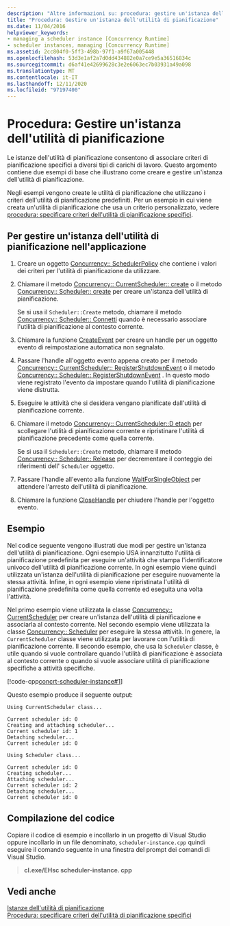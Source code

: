 ```yaml
---
description: "Altre informazioni su: procedura: gestire un'istanza dell'utilità di pianificazione"
title: "Procedura: Gestire un'istanza dell'utilità di pianificazione"
ms.date: 11/04/2016
helpviewer_keywords:
- managing a scheduler instance [Concurrency Runtime]
- scheduler instances, managing [Concurrency Runtime]
ms.assetid: 2cc804f0-5ff3-498b-97f1-a9f67a005448
ms.openlocfilehash: 53d3e1af2a7d0dd434882e0a7ce9e5a36516834c
ms.sourcegitcommit: d6af41e42699628c3e2e6063ec7b03931a49a098
ms.translationtype: MT
ms.contentlocale: it-IT
ms.lasthandoff: 12/11/2020
ms.locfileid: "97197400"
---
```

# <a name="how-to-manage-a-scheduler-instance"></a>Procedura: Gestire un'istanza dell'utilità di pianificazione

Le istanze dell'utilità di pianificazione consentono di associare criteri di pianificazione specifici a diversi tipi di carichi di lavoro. Questo argomento contiene due esempi di base che illustrano come creare e gestire un'istanza dell'utilità di pianificazione.

Negli esempi vengono create le utilità di pianificazione che utilizzano i criteri dell'utilità di pianificazione predefiniti. Per un esempio in cui viene creata un'utilità di pianificazione che usa un criterio personalizzato, vedere [procedura: specificare criteri dell'utilità di pianificazione specifici](../../parallel/concrt/how-to-specify-specific-scheduler-policies.md).

## <a name="to-manage-a-scheduler-instance-in-your-application"></a>Per gestire un'istanza dell'utilità di pianificazione nell'applicazione

1. Creare un oggetto [Concurrency:: SchedulerPolicy](../../parallel/concrt/reference/schedulerpolicy-class.md) che contiene i valori dei criteri per l'utilità di pianificazione da utilizzare.

1. Chiamare il metodo [Concurrency:: CurrentScheduler:: create](reference/currentscheduler-class.md#create) o il metodo [Concurrency:: Scheduler:: create](reference/scheduler-class.md#create) per creare un'istanza dell'utilità di pianificazione.

   Se si usa il `Scheduler::Create` metodo, chiamare il metodo [Concurrency:: Scheduler:: Connetti](reference/scheduler-class.md#attach) quando è necessario associare l'utilità di pianificazione al contesto corrente.

1. Chiamare la funzione [CreateEvent](/windows/win32/api/synchapi/nf-synchapi-createeventw) per creare un handle per un oggetto evento di reimpostazione automatica non segnalato.

1. Passare l'handle all'oggetto evento appena creato per il metodo [Concurrency:: CurrentScheduler:: RegisterShutdownEvent](reference/currentscheduler-class.md#registershutdownevent) o il metodo [Concurrency:: Scheduler:: RegisterShutdownEvent](reference/scheduler-class.md#registershutdownevent) . In questo modo viene registrato l'evento da impostare quando l'utilità di pianificazione viene distrutta.

1. Eseguire le attività che si desidera vengano pianificate dall'utilità di pianificazione corrente.

1. Chiamare il metodo [Concurrency:: CurrentScheduler::D etach](reference/currentscheduler-class.md#detach) per scollegare l'utilità di pianificazione corrente e ripristinare l'utilità di pianificazione precedente come quella corrente.

   Se si usa il `Scheduler::Create` metodo, chiamare il metodo [Concurrency:: Scheduler:: Release](reference/scheduler-class.md#release) per decrementare il conteggio dei riferimenti dell' `Scheduler` oggetto.

1. Passare l'handle all'evento alla funzione [WaitForSingleObject](/windows/win32/api/synchapi/nf-synchapi-waitforsingleobject) per attendere l'arresto dell'utilità di pianificazione.

1. Chiamare la funzione [CloseHandle](/windows/win32/api/handleapi/nf-handleapi-closehandle) per chiudere l'handle per l'oggetto evento.

## <a name="example"></a>Esempio

Nel codice seguente vengono illustrati due modi per gestire un'istanza dell'utilità di pianificazione. Ogni esempio USA innanzitutto l'utilità di pianificazione predefinita per eseguire un'attività che stampa l'identificatore univoco dell'utilità di pianificazione corrente. In ogni esempio viene quindi utilizzata un'istanza dell'utilità di pianificazione per eseguire nuovamente la stessa attività. Infine, in ogni esempio viene ripristinata l'utilità di pianificazione predefinita come quella corrente ed eseguita una volta l'attività.

Nel primo esempio viene utilizzata la classe [Concurrency:: CurrentScheduler](../../parallel/concrt/reference/currentscheduler-class.md) per creare un'istanza dell'utilità di pianificazione e associarla al contesto corrente. Nel secondo esempio viene utilizzata la classe [Concurrency:: Scheduler](../../parallel/concrt/reference/scheduler-class.md) per eseguire la stessa attività. In genere, la `CurrentScheduler` classe viene utilizzata per lavorare con l'utilità di pianificazione corrente. Il secondo esempio, che usa la `Scheduler` classe, è utile quando si vuole controllare quando l'utilità di pianificazione è associata al contesto corrente o quando si vuole associare utilità di pianificazione specifiche a attività specifiche.

[!code-cpp[concrt-scheduler-instance#1](../../parallel/concrt/codesnippet/cpp/how-to-manage-a-scheduler-instance_1.cpp)]

Questo esempio produce il seguente output:

```Output
Using CurrentScheduler class...

Current scheduler id: 0
Creating and attaching scheduler...
Current scheduler id: 1
Detaching scheduler...
Current scheduler id: 0

Using Scheduler class...

Current scheduler id: 0
Creating scheduler...
Attaching scheduler...
Current scheduler id: 2
Detaching scheduler...
Current scheduler id: 0
```

## <a name="compiling-the-code"></a>Compilazione del codice

Copiare il codice di esempio e incollarlo in un progetto di Visual Studio oppure incollarlo in un file denominato, `scheduler-instance.cpp` quindi eseguire il comando seguente in una finestra del prompt dei comandi di Visual Studio.

> **cl.exe/EHsc scheduler-instance. cpp**

## <a name="see-also"></a>Vedi anche

[Istanze dell'utilità di pianificazione](../../parallel/concrt/scheduler-instances.md)<br/>
[Procedura: specificare criteri dell'utilità di pianificazione specifici](../../parallel/concrt/how-to-specify-specific-scheduler-policies.md)
